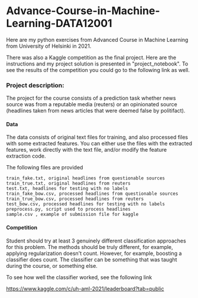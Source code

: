 # Advance-Course-in-Machine-Learning-DATA12001

Here are my python exercises from Advanced Course in Machine Learning from University of Helsinki in 2021.

There was also a Kaggle competition as the final project. Here are the instructions and my project solution is presented in "project_notebook". To see the results of the competition you could go to the following link as well.

### Project description:

The project for the course consists of a prediction task whether news source was from a reputable media (reuters) or an opinionated source (headlines taken from news articles that were deemed false by politifact).

#### Data

The data consists of original text files for training, and also processed files with some extracted features. You can either use the files with the extracted features, work directly with the text file, and/or modify the feature extraction code.

The following files are provided

    train_fake.txt, original headlines from questionable sources
    train_true.txt, original headlines from reuters
    test.txt, headlines for testing with no labels
    train_fake_bow.csv, processed headlines from questionable sources
    train_true_bow.csv, processed headlines from reuters
    test_bow.csv, processed headlines for testing with no labels
    preprocess.py, script used to process headlines
    sample.csv , example of submission file for kaggle

#### Competition

Student should try at least 3 genuinely different classification approaches for this problem. The methods should be truly different, for example, applying regularization doesn't count. However, for example, boosting a classifier does count. The classifier can be something that was taught during the course, or something else.

To see how well the classifier worked, see the following link

https://www.kaggle.com/c/uh-aml-2021/leaderboard?tab=public

